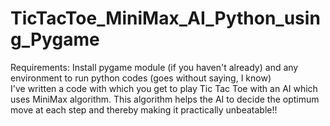 # TicTacToe_MiniMax_AI_Python_using_Pygame
Requirements: Install pygame module (if you haven't already) and any environment to run python codes (goes without saying, I know)  
I've written a code with which you get to play Tic Tac Toe with an AI which uses MiniMax algorithm. This algorithm helps the AI to decide the optimum move at each step and thereby making it practically unbeatable!!
